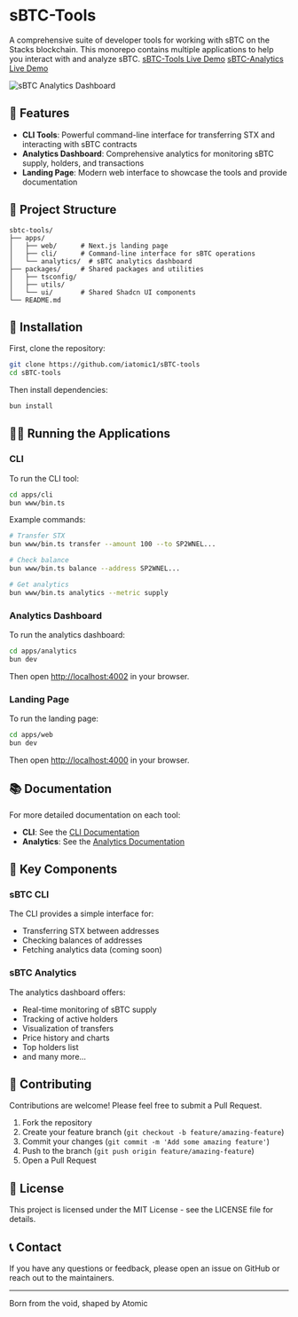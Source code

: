 # sBTC-Tools 

A comprehensive suite of developer tools for working with sBTC on the Stacks blockchain. This monorepo contains multiple applications to help you interact with and analyze sBTC.
[sBTC-Tools Live Demo](https://sbtc-tools.vercel.app/) 
[sBTC-Analytics Live Demo](https://sbtc-analytics.vercel.app/) 

![sBTC Analytics Dashboard](https://hebbkx1anhila5yf.public.blob.vercel-storage.com/image-8RGr58qnZC5Hx5UNNRF5qsdUstnibU.png)

## 🚀 Features

- **CLI Tools**: Powerful command-line interface for transferring STX and interacting with sBTC contracts
- **Analytics Dashboard**: Comprehensive analytics for monitoring sBTC supply, holders, and transactions
- **Landing Page**: Modern web interface to showcase the tools and provide documentation

## 📁 Project Structure

```
sbtc-tools/
├── apps/
│   ├── web/      # Next.js landing page
│   ├── cli/      # Command-line interface for sBTC operations
│   └── analytics/  # sBTC analytics dashboard
├── packages/     # Shared packages and utilities
│   ├── tsconfig/
│   ├── utils/
│   └── ui/       # Shared Shadcn UI components
└── README.md
```

## 🔧 Installation

First, clone the repository:

```bash
git clone https://github.com/iatomic1/sBTC-tools
cd sBTC-tools
```

Then install dependencies:

```bash
bun install
```

## 🏃‍♂️ Running the Applications

### CLI

To run the CLI tool:

```bash
cd apps/cli
bun www/bin.ts
```

Example commands:

```bash
# Transfer STX
bun www/bin.ts transfer --amount 100 --to SP2WNEL...

# Check balance
bun www/bin.ts balance --address SP2WNEL...

# Get analytics
bun www/bin.ts analytics --metric supply
```

### Analytics Dashboard

To run the analytics dashboard:

```bash
cd apps/analytics
bun dev
```

Then open [http://localhost:4002](http://localhost:4002) in your browser.

### Landing Page

To run the landing page:

```bash
cd apps/web
bun dev
```

Then open [http://localhost:4000](http://localhost:4000) in your browser.

## 📚 Documentation

For more detailed documentation on each tool:

- **CLI**: See the [CLI Documentation](./apps/cli/README.md)
- **Analytics**: See the [Analytics Documentation](./apps/analytics/README.md)

## 🧩 Key Components

### sBTC CLI

The CLI provides a simple interface for:

- Transferring STX between addresses
- Checking balances of addresses
- Fetching analytics data (coming soon)

### sBTC Analytics

The analytics dashboard offers:

- Real-time monitoring of sBTC supply
- Tracking of active holders
- Visualization of transfers
- Price history and charts
- Top holders list
- and many more...

## 🤝 Contributing

Contributions are welcome! Please feel free to submit a Pull Request.

1. Fork the repository
2. Create your feature branch (`git checkout -b feature/amazing-feature`)
3. Commit your changes (`git commit -m 'Add some amazing feature'`)
4. Push to the branch (`git push origin feature/amazing-feature`)
5. Open a Pull Request

## 📄 License

This project is licensed under the MIT License - see the LICENSE file for details.

## 📞 Contact

If you have any questions or feedback, please open an issue on GitHub or reach out to the maintainers.

---

Born from the void, shaped by Atomic
